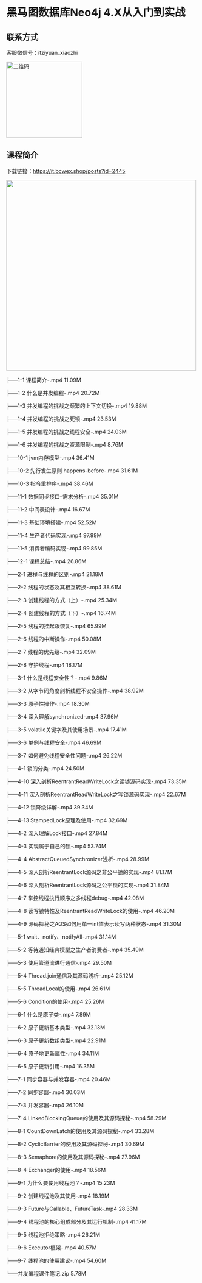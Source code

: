 # 黑马图数据库Neo4j 4.X从入门到实战

## 联系方式

客服微信号：itziyuan_xiaozhi

<img src="https://ziyuanyun.oss-cn-guangzhou.aliyuncs.com/common/20240614073449/666b82192834a.jpg" width="200" height="200" alt="二维码">

## 课程简介

下载链接：https://it.bcwex.shop/posts?id=2445

<img src="https://ziyuanyun.oss-cn-guangzhou.aliyuncs.com/yun/20240515184000/664491005ceee.jpg" width="500" alt="">

  

 ├──1-1 课程简介-.mp4 11.09M

 ├──1-2 什么是并发编程-.mp4 20.72M

 ├──1-3 并发编程的挑战之频繁的上下文切换-.mp4 19.88M

 ├──1-4 并发编程的挑战之死锁-.mp4 23.53M

 ├──1-5 并发编程的挑战之线程安全-.mp4 24.03M

 ├──1-6 并发编程的挑战之资源限制-.mp4 8.76M

 ├──10-1 jvm内存模型-.mp4 36.41M

 ├──10-2 先行发生原则 happens-before-.mp4 31.61M

 ├──10-3 指令重排序-.mp4 38.46M

 ├──11-1 数据同步接口&#8211;需求分析-.mp4 35.01M

 ├──11-2 中间表设计-.mp4 16.67M

 ├──11-3 基础环境搭建-.mp4 52.52M

 ├──11-4 生产者代码实现-.mp4 97.99M

 ├──11-5 消费者编码实现-.mp4 99.85M

 ├──12-1 课程总结-.mp4 26.86M

 ├──2-1 进程与线程的区别-.mp4 21.18M

 ├──2-2 线程的状态及其相互转换-.mp4 38.61M

 ├──2-3 创建线程的方式（上）-.mp4 25.34M

 ├──2-4 创建线程的方式（下）-.mp4 16.74M

 ├──2-5 线程的挂起跟恢复-.mp4 65.99M

 ├──2-6 线程的中断操作-.mp4 50.08M

 ├──2-7 线程的优先级-.mp4 32.09M

 ├──2-8 守护线程-.mp4 18.17M

 ├──3-1 什么是线程安全性？-.mp4 9.86M

 ├──3-2 从字节码角度剖析线程不安全操作-.mp4 38.92M

 ├──3-3 原子性操作-.mp4 18.30M

 ├──3-4 深入理解synchronized-.mp4 37.96M

 ├──3-5 volatile关键字及其使用场景-.mp4 17.41M

 ├──3-6 单例与线程安全-.mp4 46.69M

 ├──3-7 如何避免线程安全性问题-.mp4 26.22M

 ├──4-1 锁的分类-.mp4 24.50M

 ├──4-10 深入剖析ReentrantReadWriteLock之读锁源码实现-.mp4 73.35M

 ├──4-11 深入剖析ReentrantReadWriteLock之写锁源码实现-.mp4 22.67M

 ├──4-12 锁降级详解-.mp4 39.34M

 ├──4-13 StampedLock原理及使用-.mp4 32.69M

 ├──4-2 深入理解Lock接口-.mp4 27.84M

 ├──4-3 实现属于自己的锁-.mp4 53.74M

 ├──4-4 AbstractQueuedSynchronizer浅析-.mp4 28.99M

 ├──4-5 深入剖析ReentrantLock源码之非公平锁的实现-.mp4 81.17M

 ├──4-6 深入剖析ReentrantLock源码之公平锁的实现-.mp4 31.84M

 ├──4-7 掌控线程执行顺序之多线程debug-.mp4 42.08M

 ├──4-8 读写锁特性及ReentrantReadWriteLock的使用-.mp4 46.20M

 ├──4-9 源码探秘之AQS如何用单一int值表示读写两种状态-.mp4 31.30M

 ├──5-1 wait、notify、notifyAll-.mp4 31.14M

 ├──5-2 等待通知经典模型之生产者消费者-.mp4 35.49M

 ├──5-3 使用管道流进行通信-.mp4 29.50M

 ├──5-4 Thread.join通信及其源码浅析-.mp4 25.12M

 ├──5-5 ThreadLocal的使用-.mp4 26.61M

 ├──5-6 Condition的使用-.mp4 25.26M

 ├──6-1 什么是原子类-.mp4 7.89M

 ├──6-2 原子更新基本类型-.mp4 32.13M

 ├──6-3 原子更新数组类型-.mp4 22.91M

 ├──6-4 原子地更新属性-.mp4 34.11M

 ├──6-5 原子更新引用-.mp4 16.35M

 ├──7-1 同步容器与并发容器-.mp4 20.46M

 ├──7-2 同步容器-.mp4 30.03M

 ├──7-3 并发容器-.mp4 26.10M

 ├──7-4 LinkedBlockingQueue的使用及其源码探秘-.mp4 58.29M

 ├──8-1 CountDownLatch的使用及其源码探秘-.mp4 33.28M

 ├──8-2 CyclicBarrier的使用及其源码探秘-.mp4 30.69M

 ├──8-3 Semaphore的使用及其源码探秘-.mp4 27.96M

 ├──8-4 Exchanger的使用-.mp4 18.56M

 ├──9-1 为什么要使用线程池？-.mp4 15.23M

 ├──9-2 创建线程池及其使用-.mp4 18.19M

 ├──9-3 Future与Callable、FutureTask-.mp4 28.33M

 ├──9-4 线程池的核心组成部分及其运行机制-.mp4 41.17M

 ├──9-5 线程池拒绝策略-.mp4 26.21M

 ├──9-6 Executor框架-.mp4 40.57M

 ├──9-7 线程池的使用建议-.mp4 54.60M

 └──并发编程课件笔记.zip 5.78M

  